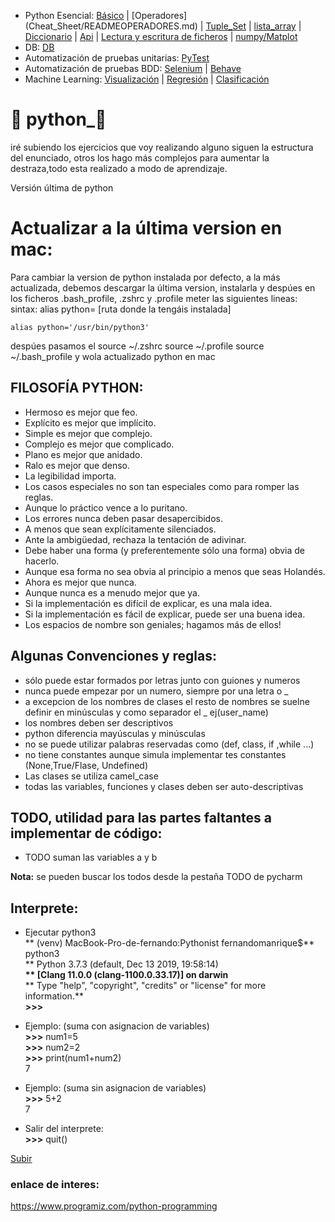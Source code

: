<a name="top"></a>

- Python Esencial:
[Básico](Cheat_Sheet/READMEINTRO.md) | [Operadores] (Cheat_Sheet/READMEOPERADORES.md) | [Tuple_Set](Cheat_Sheet/READMETupleSet.md) | [lista_array](Cheat_Sheet/READMELIST.md) | [Diccionario](Cheat_Sheet/READMEDIC.md) | [Api](Cheat_Sheet/READMEGET.md) | [Lectura y escritura de ficheros](Cheat_Sheet/READMEFILES.md) | [numpy/Matplot](Cheat_Sheet/READMENUMPY.md)<br/>
- DB: [DB](Cheat_Sheet/READMEDB.md)
- Automatización de pruebas unitarias: [PyTest](Cheat_Sheet/READMEPYTEST.md)
- Automatización de pruebas BDD: [Selenium](Cheat_Sheet/READMESELENIUM.md) | [Behave](Cheat_Sheet/READMEBEHAVE.md)
- Machine Learning: [Visualización](Cheat_Sheet/ReadmeVisualData.md) |  [Regresión](Cheat_Sheet/ReadmeCheatLearn.md) | [Clasificación](Cheat_Sheet/ReadmeTechniques.md)

# :snake: python_:snake:
iré subiendo los ejercicios que voy realizando alguno siguen la estructura del enunciado, otros los hago más complejos para aumentar la destraza,todo esta realizado a modo de aprendizaje.

Versión última de python<br/>

# Actualizar a la última version en mac:
Para cambiar la version de python instalada por defecto, a la más actualizada, debemos descargar la última version, instalarla y despúes en los ficheros .bash_profile, .zshrc  y .profile meter las siguientes lineas: <br/>
sintax: alias python= [ruta donde la tengáis instalada]

    alias python='/usr/bin/python3'

despúes pasamos el source ~/.zshrc source ~/.profile source ~/.bash_profile y wola actualizado python en mac

## FILOSOFÍA PYTHON:
- Hermoso es mejor que feo.
- Explícito es mejor que implícito.
- Simple es mejor que complejo.
- Complejo es mejor que complicado.
- Plano es mejor que anidado.
- Ralo es mejor que denso.
- La legibilidad importa.
- Los casos especiales no son tan especiales como para romper las reglas.
- Aunque lo práctico vence a lo puritano.
- Los errores nunca deben pasar desapercibidos.
- A menos que sean explícitamente silenciados.
- Ante la ambigüedad, rechaza la tentación de adivinar.
- Debe haber una forma (y preferentemente sólo una forma) obvia de hacerlo.
- Aunque esa forma no sea obvia al principio a menos que seas Holandés.
- Ahora es mejor que nunca.
- Aunque nunca es a menudo mejor que ya.
- Si la implementación es difícil de explicar, es una mala idea.
- Si la implementación es fácil de explicar, puede ser una buena idea.
- Los espacios de nombre son geniales; hagamos más de ellos!

## Algunas Convenciones y reglas:
- sólo puede estar formados por letras junto con guiones y numeros
- nunca puede empezar por un numero, siempre por una letra o _
- a excepcion de los nombres de clases el resto de nombres se suelne definir en minúsculas y como separador el _ ej(user_name)
- los nombres deben ser descriptivos
- python diferencia mayúsculas y minúsculas
- no se puede utilizar palabras reservadas como (def, class, if ,while ...)
- no tiene constantes aunque simula implementar tes constantes (None,True/Flase, Undefined)
- Las clases se utiliza camel_case
- todas las variables, funciones y clases deben ser auto-descriptivas

## TODO, utilidad para las partes faltantes a implementar de código:
- TODO suman las variables a y b

**Nota:** se pueden buscar los todos desde la pestaña TODO de pycharm

## Interprete:
- Ejecutar python3<br/>
** (venv) MacBook-Pro-de-fernando:Pythonist fernandomanrique$** python3<br/>
** Python 3.7.3 (default, Dec 13 2019, 19:58:14)**<br/>
** [Clang 11.0.0 (clang-1100.0.33.17)] on darwin**<br/>
** Type "help", "copyright", "credits" or "license" for more information.**<br/>
**>>>**<br/>

- Ejemplo: (suma con asignacion de variables)<br/>
**>>>** num1=5<br/>
**>>>** num2=2<br/>
**>>>** print(num1+num2)<br/>
 7<br/>

- Ejemplo: (suma sin asignacion de variables)<br/>
**>>>** 5+2<br/>
 7<br/>

- Salir del interprete:<br/>
**>>>** quit()<br/>
     
[Subir](#top)

### enlace de interes:
<https://www.programiz.com/python-programming>
